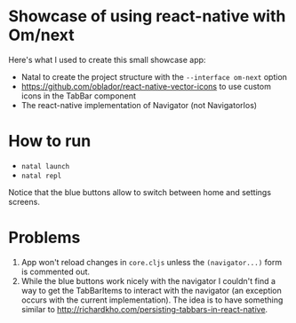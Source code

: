 # Showcase of using react-native with Om/next

Here's what I used to create this small showcase app:

- Natal to create the project structure with the `--interface om-next` option
- https://github.com/oblador/react-native-vector-icons to use custom icons in the TabBar component
- The react-native implementation of Navigator (not NavigatorIos)

# How to run
- `natal launch`
- `natal repl`

Notice that the blue buttons allow to switch between home and settings screens.

# Problems
1. App won't reload changes in `core.cljs` unless the `(navigator...)` form is commented out.
2. While the blue buttons work nicely with the navigator I couldn't find a way to get the TabBarItems
to interact with the navigator (an exception occurs with the current implementation). The idea is to
have something similar to http://richardkho.com/persisting-tabbars-in-react-native.


